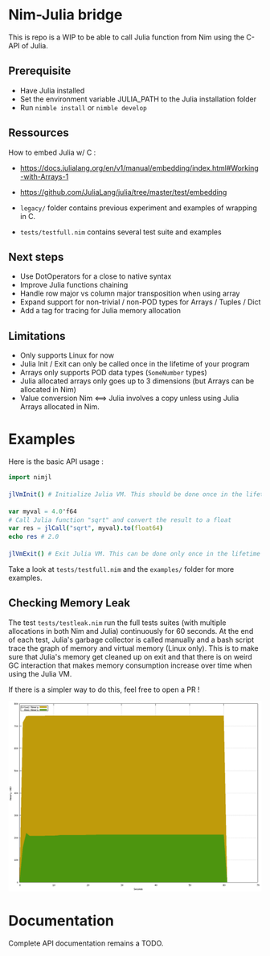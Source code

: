 # Nim-Julia bridge 

This is repo is a WIP to be able to call Julia function from Nim using the C-API of Julia.

## Prerequisite

* Have Julia installed 
* Set the environment variable JULIA_PATH to the Julia installation folder 
* Run ``nimble install`` or ``nimble develop`` 

## Ressources

How to embed Julia w/ C :

* https://docs.julialang.org/en/v1/manual/embedding/index.html#Working-with-Arrays-1

* https://github.com/JuliaLang/julia/tree/master/test/embedding

* ``legacy/`` folder contains previous experiment and examples of wrapping in C. 

* ``tests/testfull.nim`` contains several test suite and examples

## Next steps 

* Use DotOperators for a close to native syntax
* Improve Julia functions chaining
* Handle row major vs column major transposition when using array
* Expand support for non-trivial / non-POD types for Arrays / Tuples / Dict
* Add a tag for tracing for Julia memory allocation 

## Limitations

* Only supports Linux for now
* Julia Init / Exit can only be called once in the lifetime of your program
* Arrays only supports POD data types (``SomeNumber`` types) 
* Julia allocated arrays only goes up to 3 dimensions (but Arrays can be allocated in Nim)
* Value conversion Nim <==> Julia involves a copy unless using Julia Arrays allocated in Nim. 

# Examples

Here is the basic API usage : 
```nim
import nimjl

jlVmInit() # Initialize Julia VM. This should be done once in the lifetime of your program.

var myval = 4.0'f64
# Call Julia function "sqrt" and convert the result to a float
var res = jlCall("sqrt", myval).to(float64)
echo res # 2.0

jlVmExit() # Exit Julia VM. This can be done only once in the lifetime of your program.
```

Take a look at ``tests/testfull.nim`` and the ``examples/`` folder for  more examples. 

## Checking Memory Leak

The test ``tests/testleak.nim`` run the full tests suites (with multiple allocations in both Nim and Julia) continuously for 60 seconds.
At the end of each test, Julia's garbage collector is called manually and a bash script trace the graph of memory and virtual memory (Linux only).
This is to make sure that Julia's memory get cleaned up on exit and that there is on weird GC interaction that makes memory consumption increase over time when using the Julia VM.

If there is a simpler way to do this, feel free to open a PR ! 

![](memgraph.png)

# Documentation

Complete API documentation remains a TODO.
